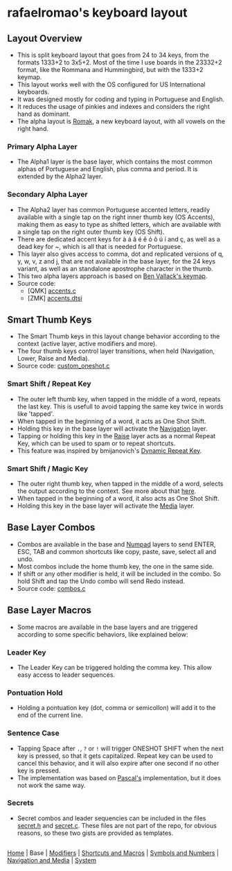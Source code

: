 # rafaelromao's keyboard layout

## Layout Overview
- This is split keyboard layout that goes from 24 to 34 keys, from the formats 1333+2 to 3x5+2. Most of the time I use boards in the 23332+2 format, like the Rommana and Hummingbird, but with the 1333+2 keymap.
- This layout works well with the OS configured for US International keyboards.
- It was designed mostly for coding and typing in Portuguese and English.
- It reduces the usage of pinkies and indexes and considers the right hand as dominant.
- The alpha layout is [Romak](https://github.com/rafaelromao/romak), a new keyboard layout, with all vowels on the right hand.

### Primary Alpha Layer
- The Alpha1 layer is the base layer, which contains the most common alphas of Portuguese and English, plus comma and period. It is extended by the Alpha2 layer.

### Secondary Alpha Layer
- The Alpha2 layer has common Portuguese accented letters, readily available with a single tap on the right inner thumb key (OS Accents), making them as easy to type as shifted letters, which are available with a single tap on the right outer thumb key (OS Shift).
- There are dedicated accent keys for à á â é ê ó ô ú í and ç, as well as a dead key for ~, which is all that is needed for Portuguese.
- This layer also gives access to comma, dot and replicated versions of q, y, w, v, z and j, that are not available in the base layer, for the 24 keys variant, as well as an standalone apostrophe character in the thumb.
- This two alpha layers approach is based on [Ben Vallack's keymap](https://youtu.be/5RN_4PQ0j1A?si=f9OkOvNdL3jE4seR).
- Source code:
  - [QMK] [accents.c](../src/qmk/users/rafaelromao/features/accents.c)
  - [ZMK] [accents.dtsi](https://github.com/rafaelromao/keyboards/blob/main/src/zmk/config/rafaelromao/features/accents.dtsi) 

## Smart Thumb Keys
- The Smart Thumb keys in this layout change behavior according to the context (active layer, active modifiers and more).
- The four thumb keys control layer transitions, when held (Navigation, Lower, Raise and Media).
- Source code: [custom_oneshot.c](../src/qmk/users/rafaelromao/features/custom_oneshot.c)

### Smart Shift / Repeat Key
- The outer left thumb key, when tapped in the middle of a word, repeats the last key. This is usefull to avoid tapping the same key twice in words like 'tapped'.
- When tapped in the beginning of a word, it acts as One Shot Shift.
- Holding this key in the base layer will activate the [Navigation](../navigation.md) layer.
- Tapping or holding this key in the [Raise](../symbols.md) layer acts as a normal Repeat Key, which can be used to spam or to repeat shortcuts. 
- This feature was inspired by bmijanovich's [Dynamic Repeat Key](https://github.com/bmijanovich/zmk-config?tab=readme-ov-file#dynamic-repeat-key).

### Smart Shift / Magic Key
- The outer right thumb key, when tapped in the middle of a word, selects the output according to the context. See more about that [here](https://github.com/rafaelromao/romak/tree/main?tab=readme-ov-file#magic-romak).
- When tapped in the beginning of a word, it also acts as One Shot Shift.
- Holding this key in the base layer will activate the [Media](../navigation.md) layer.

## Base Layer Combos
- Combos are available in the base and [Numpad](symbols.md#numpad-layer) layers to send ENTER, ESC, TAB and common shortcuts like copy, paste, save, select all and undo.
- Most combos include the home thumb key, the one in the same side.
- If shift or any other modifier is held, it will be included in the combo. So hold Shift and tap the Undo combo will send Redo instead.
- Source code: [combos.c](../src/qmk/users/rafaelromao/features/combos.c)

## Base Layer Macros
- Some macros are available in the base layers and are triggered according to some specific behaviors, like explained below:

### Leader Key
- The Leader Key can be triggered holding the comma key. This allow easy access to leader sequences.

### Pontuation Hold
- Holding a pontuation key (dot, comma or semicollon) will add it to the end of the current line.

### Sentence Case
- Tapping Space after `.`, `?` or `!` will trigger ONESHOT SHIFT when the next key is pressed, so that it gets capitalized. Repeat key can be used to cancel this behavior, and it will also expire after one second if no other key is pressed.
- The implementation was based on [Pascal's](https://github.com/getreuer/qmk-keymap) implementation, but it does not work the same way.

### Secrets
- Secret combos and leader sequencies can be included in the files [secret.h](https://gist.github.com/rafaelromao/29b444b8b0bdec5402067beb35c2bcda) and [secret.c](https://gist.github.com/rafaelromao/76be290d7d58176699b8e20859c15618). These files are not part of the repo, for obvious reasons, so these two gists are provided as templates.

##
[Home](../readme.md) | 
Base |
[Modifiers](modifiers.md) |
[Shortcuts and Macros](shortcuts.md) |
[Symbols and Numbers](symbols.md) |
[Navigation and Media](navigation.md) |
[System](system.md)
